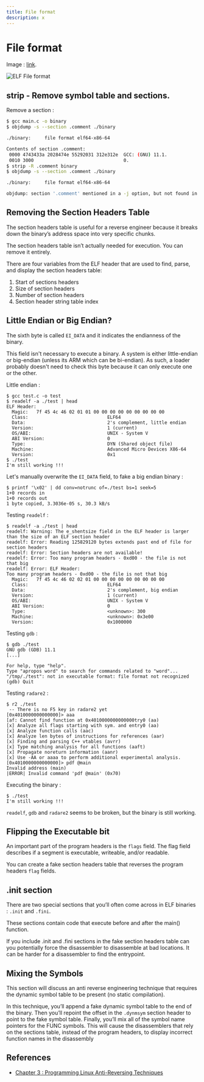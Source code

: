 ```yaml
---
title: File format
description: x
---
```


# File format

Image : [link](ttps://upload.wikimedia.org/wikipedia/commons/e/e4/ELF_Executable_and_Linkable_Format_diagram_by_Ange_Albertini.png).

![ELF File format](https://upload.wikimedia.org/wikipedia/commons/e/e4/ELF_Executable_and_Linkable_Format_diagram_by_Ange_Albertini.png)

## strip - Remove symbol table and sections.

Remove a section :

```bash
$ gcc main.c -o binary
$ objdump -s --section .comment ./binary

./binary:     file format elf64-x86-64

Contents of section .comment:
 0000 4743433a 2028474e 55292031 312e312e  GCC: (GNU) 11.1.
 0010 3000                                 0.
$ strip -R .comment binary
$ objdump -s --section .comment ./binary

./binary:     file format elf64-x86-64

objdump: section '.comment' mentioned in a -j option, but not found in any input file
```

## Removing the Section Headers Table

The section headers table is useful for a reverse engineer because it breaks down the binary’s address space into very specific chunks.

The section headers table isn’t actually needed for execution. You can remove it entirely.

There are four variables from the ELF header that are used to find, parse, and display the section headers table:

1. Start of sections headers
2. Size of section headers
3. Number of section headers
4. Section header string table index

## Little Endian or Big Endian?

The sixth byte is called `EI_DATA` and it indicates the endianness of the binary.

This field isn't necessary to execute a binary. A system is either little-endian or big-endian (unless its ARM which can be bi-endian). As such, a loader probably doesn't need to check this byte because it can only execute one or the other.

Little endian :

```
$ gcc test.c -o test
$ readelf -a ./test | head
ELF Header:
  Magic:   7f 45 4c 46 02 01 01 00 00 00 00 00 00 00 00 00
  Class:                             ELF64
  Data:                              2's complement, little endian
  Version:                           1 (current)
  OS/ABI:                            UNIX - System V
  ABI Version:                       0
  Type:                              DYN (Shared object file)
  Machine:                           Advanced Micro Devices X86-64
  Version:                           0x1
$ ./test
I'm still working !!!
```

Let's manually overwrite the `EI_DATA` field, to fake a big endian binary :

```
$ printf '\x02' | dd conv=notrunc of=./test bs=1 seek=5
1+0 records in
1+0 records out
1 byte copied, 3.3036e-05 s, 30.3 kB/s
```

Testing `readelf` :

```
$ readelf -a ./test | head
readelf: Warning: The e_shentsize field in the ELF header is larger than the size of an ELF section header
readelf: Error: Reading 125829120 bytes extends past end of file for section headers
readelf: Error: Section headers are not available!
readelf: Error: Too many program headers - 0xd00 - the file is not that big
readelf: Error: ELF Header:
Too many program headers - 0xd00 - the file is not that big
  Magic:   7f 45 4c 46 02 02 01 00 00 00 00 00 00 00 00 00
  Class:                             ELF64
  Data:                              2's complement, big endian
  Version:                           1 (current)
  OS/ABI:                            UNIX - System V
  ABI Version:                       0
  Type:                              <unknown>: 300
  Machine:                           <unknown>: 0x3e00
  Version:                           0x1000000
```

Testing `gdb` :

```
$ gdb ./test
GNU gdb (GDB) 11.1
[...]

For help, type "help".
Type "apropos word" to search for commands related to "word"...
"/tmp/./test": not in executable format: file format not recognized
(gdb) Quit
```

Testing `radare2` :

```
$ r2 ./test
 -- There is no F5 key in radare2 yet
[0x4010000000000000]> aaa
[af: Cannot find function at 0x4010000000000000try0 (aa)
[x] Analyze all flags starting with sym. and entry0 (aa)
[x] Analyze function calls (aac)
[x] Analyze len bytes of instructions for references (aar)
[x] Finding and parsing C++ vtables (avrr)
[x] Type matching analysis for all functions (aaft)
[x] Propagate noreturn information (aanr)
[x] Use -AA or aaaa to perform additional experimental analysis.
[0x4010000000000000]> pdf @main
Invalid address (main)
|ERROR| Invalid command 'pdf @main' (0x70)
```

Executing the binary :

```
$ ./test
I'm still working !!!
```

`readelf`, `gdb` and `radare2` seems to be broken, but the binary is still working.

## Flipping the Executable bit

An important part of the program headers is the `flags` field. The flag field describes if a segment is executable, writeable, and/or readable.

You can create a fake section headers table that reverses the program headers `flag` fields.

## .init section

There are two special sections that you’ll often come across in ELF binaries : `.init` and `.fini`.

These sections contain code that execute before and after the main() function.

If you include .init and .fini sections in the fake section headers table can you potentially force the disassembler to disassemble at bad locations. It can be harder for a disassembler to find the entrypoint.

## Mixing the Symbols

This section will discuss an anti reverse engineering technique that requires the dynamic symbol table to be present (no static compilation).

In this technique, you’ll append a fake dynamic symbol table to the end of the binary. Then you’ll repoint the offset in the `.dynmsym` section header to point to the fake symbol table. Finally, you’ll mix all of the symbol name pointers for the FUNC symbols. This will cause the disassemblers that rely on the sections table, instead of the program headers, to display incorrect function names in the disassembly

## References

- [Chapter 3 : Programming Linux Anti-Reversing Techniques](https://vxug.fakedoma.in/papers/VXUG/Mirrors/AntiReverseEngineeringLinux.pdf)